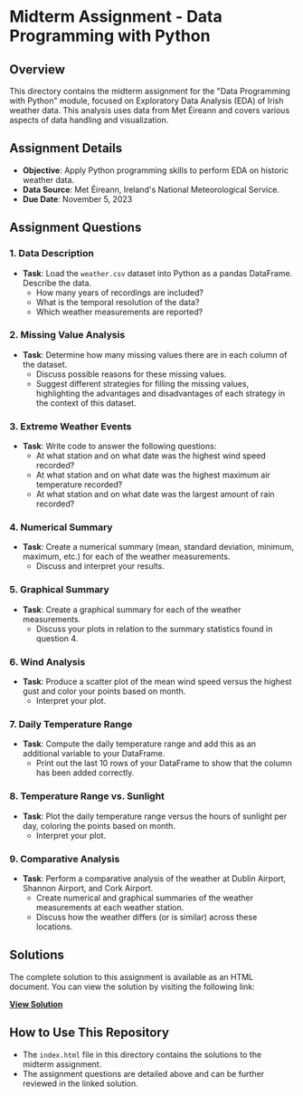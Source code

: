 # Midterm Assignment - Data Programming with Python

## Overview
This directory contains the midterm assignment for the "Data Programming with Python" module, focused on Exploratory Data Analysis (EDA) of Irish weather data. This analysis uses data from Met Éireann and covers various aspects of data handling and visualization.

## Assignment Details
- **Objective**: Apply Python programming skills to perform EDA on historic weather data.
- **Data Source**: Met Éireann, Ireland's National Meteorological Service.
- **Due Date**: November 5, 2023

## Assignment Questions

### 1. Data Description
- **Task**: Load the `weather.csv` dataset into Python as a pandas DataFrame. Describe the data.
  - How many years of recordings are included?
  - What is the temporal resolution of the data?
  - Which weather measurements are reported?

### 2. Missing Value Analysis
- **Task**: Determine how many missing values there are in each column of the dataset.
  - Discuss possible reasons for these missing values.
  - Suggest different strategies for filling the missing values, highlighting the advantages and disadvantages of each strategy in the context of this dataset.

### 3. Extreme Weather Events
- **Task**: Write code to answer the following questions:
  - At what station and on what date was the highest wind speed recorded?
  - At what station and on what date was the highest maximum air temperature recorded?
  - At what station and on what date was the largest amount of rain recorded?

### 4. Numerical Summary
- **Task**: Create a numerical summary (mean, standard deviation, minimum, maximum, etc.) for each of the weather measurements.
  - Discuss and interpret your results.

### 5. Graphical Summary
- **Task**: Create a graphical summary for each of the weather measurements.
  - Discuss your plots in relation to the summary statistics found in question 4.

### 6. Wind Analysis
- **Task**: Produce a scatter plot of the mean wind speed versus the highest gust and color your points based on month.
  - Interpret your plot.

### 7. Daily Temperature Range
- **Task**: Compute the daily temperature range and add this as an additional variable to your DataFrame.
  - Print out the last 10 rows of your DataFrame to show that the column has been added correctly.

### 8. Temperature Range vs. Sunlight
- **Task**: Plot the daily temperature range versus the hours of sunlight per day, coloring the points based on month.
  - Interpret your plot.

### 9. Comparative Analysis
- **Task**: Perform a comparative analysis of the weather at Dublin Airport, Shannon Airport, and Cork Airport.
  - Create numerical and graphical summaries of the weather measurements at each weather station.
  - Discuss how the weather differs (or is similar) across these locations.

## Solutions
The complete solution to this assignment is available as an HTML document. You can view the solution by visiting the following link:

**[View Solution](https://yourgithubusername.github.io/yourrepositoryname/midterm-assignment/index.html)**

## How to Use This Repository
- The `index.html` file in this directory contains the solutions to the midterm assignment.
- The assignment questions are detailed above and can be further reviewed in the linked solution.